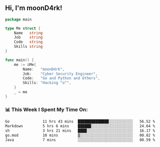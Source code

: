 <h2> Hi, I'm moonD4rk!</h2>

```go
package main

type Me struct {
	Name   string
	Job    string
	Code   string
	Skills string
}

func main() {
	me := &Me{
		Name:   "moonD4rk",
		Job:    "Cyber Security Engineer",
		Code:   "Go and Python and Others",
		Skills: "Hacking ^o^",
	}
	_ = me
}
```

<h3>📊 This Week I Spent My Time On:</h3>
<!-- <img align='right' src="https://github-readme-stats.vercel.app/api?username=moond4rk&show_icons=true&theme=radical", width="300" height="150"> -->

<!--START_SECTION:waka-->

```txt
Go               11 hrs 43 mins  ██████████████░░░░░░░░░░░   56.52 %
Markdown         5 hrs 6 mins    ██████░░░░░░░░░░░░░░░░░░░   24.64 %
sh               3 hrs 21 mins   ████░░░░░░░░░░░░░░░░░░░░░   16.17 %
go.mod           10 mins         ▒░░░░░░░░░░░░░░░░░░░░░░░░   00.82 %
Java             7 mins          ░░░░░░░░░░░░░░░░░░░░░░░░░   00.59 %
```

<!--END_SECTION:waka-->

